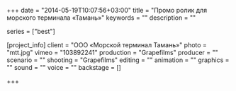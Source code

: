 +++
date = "2014-05-19T10:07:56+03:00"
title = "Промо ролик для морского терминала «Тамань»"
keywords = ""
description = ""

series = ["best"]

[project_info]
    client = "ООО «Морской терминал Тамань»"
    photo = "mtt.jpg"
    vimeo = "103892241"
    production = "Grapefilms"
    producer = ""
    scenario = ""
    shooting = "Grapefilms"
    editing = ""
    animation = ""
    graphics = ""
    sound = ""
    voice = ""
    backstage = []

+++

